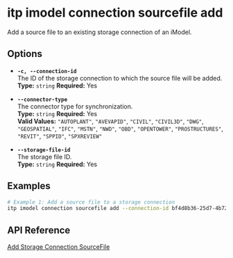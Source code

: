 # itp imodel connection sourcefile add

Add a source file to an existing storage connection of an iModel.

## Options

- **`-c, --connection-id`**  
  The ID of the storage connection to which the source file will be added.  
  **Type:** `string` **Required:** Yes

- **`--connector-type`**  
  The connector type for synchronization.  
  **Type:** `string` **Required:** Yes  
  **Valid Values:** `"AUTOPLANT"`, `"AVEVAPID"`, `"CIVIL"`, `"CIVIL3D"`, `"DWG"`, `"GEOSPATIAL"`, `"IFC"`, `"MSTN"`, `"NWD"`, `"OBD"`, `"OPENTOWER"`, `"PROSTRUCTURES"`, `"REVIT"`, `"SPPID"`, `"SPXREVIEW"`

- **`--storage-file-id`**  
  The storage file ID.  
  **Type:** `string` **Required:** Yes

## Examples

```bash
# Example 1: Add a source file to a storage connection
itp imodel connection sourcefile add --connection-id bf4d8b36-25d7-4b72-b38b-12c1f0325f42 --storage-file-id t5bDFuN4qUa9ojVw1E5FGtldp8BgSbNCiJ2XMdiT-cA --connector-type MSTN
```

## API Reference

[Add Storage Connection SourceFile](https://developer.bentley.com/apis/synchronization/operations/add-storage-connection-sourcefile/)